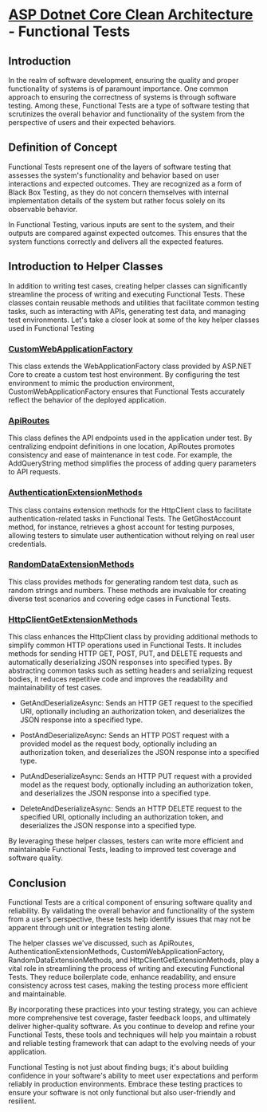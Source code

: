 # [ASP Dotnet Core Clean Architecture](../README.md) - Functional Tests

## Introduction

In the realm of software development, ensuring the quality and proper functionality of systems is of paramount importance. One common approach to ensuring the correctness of systems is through software testing. Among these, Functional Tests are a type of software testing that scrutinizes the overall behavior and functionality of the system from the perspective of users and their expected behaviors.

## Definition of Concept

Functional Tests represent one of the layers of software testing that assesses the system's functionality and behavior based on user interactions and expected outcomes. They are recognized as a form of Black Box Testing, as they do not concern themselves with internal implementation details of the system but rather focus solely on its observable behavior.

In Functional Testing, various inputs are sent to the system, and their outputs are compared against expected outcomes. This ensures that the system functions correctly and delivers all the expected features.

## Introduction to Helper Classes

In addition to writing test cases, creating helper classes can significantly streamline the process of writing and executing Functional Tests. These classes contain reusable methods and utilities that facilitate common testing tasks, such as interacting with APIs, generating test data, and managing test environments. Let's take a closer look at some of the key helper classes used in Functional Testing

### [CustomWebApplicationFactory](../Source/Tests/CleanArchitecture.FunctionalTests/Common/CustomWebApplicationFactory.cs)
  This class extends the WebApplicationFactory class provided by ASP.NET Core to create a custom test host environment. By configuring the test environment to mimic the production environment, CustomWebApplicationFactory ensures that Functional Tests accurately reflect the behavior of the deployed application.

### [ApiRoutes](../Source/Tests/CleanArchitecture.FunctionalTests/Common/ApiRoutes.cs)
  This class defines the API endpoints used in the application under test. By centralizing endpoint definitions in one location, ApiRoutes promotes consistency and ease of maintenance in test code. For example, the AddQueryString method simplifies the process of adding query parameters to API requests.

### [AuthenticationExtensionMethods](../Source/Tests/CleanArchitecture.FunctionalTests/Common/AuthenticationExtensionMethods.cs)
  This class contains extension methods for the HttpClient class to facilitate authentication-related tasks in Functional Tests. The GetGhostAccount method, for instance, retrieves a ghost account for testing purposes, allowing testers to simulate user authentication without relying on real user credentials.

### [RandomDataExtensionMethods](../Source/Tests/CleanArchitecture.FunctionalTests/Common/RandomDataExtensionMethods.cs)
  This class provides methods for generating random test data, such as random strings and numbers. These methods are invaluable for creating diverse test scenarios and covering edge cases in Functional Tests.

### [HttpClientGetExtensionMethods](../Source/Tests/CleanArchitecture.FunctionalTests/Common/HttpClientGetExtensionMethods.cs)
  This class enhances the HttpClient class by providing additional methods to simplify common HTTP operations used in Functional Tests. It includes methods for sending HTTP GET, POST, PUT, and DELETE requests and automatically deserializing JSON responses into specified types. By abstracting common tasks such as setting headers and serializing request bodies, it reduces repetitive code and improves the readability and maintainability of test cases.

  - GetAndDeserializeAsync: Sends an HTTP GET request to the specified URI, optionally including an authorization token, and deserializes the JSON response into a specified type.

  - PostAndDeserializeAsync: Sends an HTTP POST request with a provided model as the request body, optionally including an authorization token, and deserializes the JSON response into a specified type.

  - PutAndDeserializeAsync: Sends an HTTP PUT request with a provided model as the request body, optionally including an authorization token, and deserializes the JSON response into a specified type.

  - DeleteAndDeserializeAsync: Sends an HTTP DELETE request to the specified URI, optionally including an authorization token, and deserializes the JSON response into a specified type.

By leveraging these helper classes, testers can write more efficient and maintainable Functional Tests, leading to improved test coverage and software quality.


## Conclusion

Functional Tests are a critical component of ensuring software quality and reliability. By validating the overall behavior and functionality of the system from a user’s perspective, these tests help identify issues that may not be apparent through unit or integration testing alone.

The helper classes we've discussed, such as ApiRoutes, AuthenticationExtensionMethods, CustomWebApplicationFactory, RandomDataExtensionMethods, and HttpClientGetExtensionMethods, play a vital role in streamlining the process of writing and executing Functional Tests. They reduce boilerplate code, enhance readability, and ensure consistency across test cases, making the testing process more efficient and maintainable.

By incorporating these practices into your testing strategy, you can achieve more comprehensive test coverage, faster feedback loops, and ultimately deliver higher-quality software. As you continue to develop and refine your Functional Tests, these tools and techniques will help you maintain a robust and reliable testing framework that can adapt to the evolving needs of your application.

Functional Testing is not just about finding bugs; it's about building confidence in your software's ability to meet user expectations and perform reliably in production environments. Embrace these testing practices to ensure your software is not only functional but also user-friendly and resilient.

